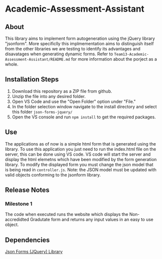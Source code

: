 # Academic-Assessment-Assistant
## About 
This library aims to implement form autogeneration using the jQuery library "jsonform". More specificlly this implmementation aims to distinguish itself from the other libraries we are testing to identify its advantages and disavatages when generating dynamic forms. Refer to `Team13-Academic-Assessment-Assistant/README.md` for more information about the porject as a whole. 

## Installation Steps
1. Download this repository as a ZIP file from github.
2. Unzip the file into any desired folder.
3. Open VS Code and use the "Open Folder" option under "File."
4. In the folder selection window navigate to the install directory and select this folder `json-forms-jquery/`
5. Open the VS console and run `npm install` to get the required packages.

## Use 
The applications as of now is a simple html form that is generated using the library. To use this application you just need to run the index.html file on the server, this can be done using VS code. VS code will start the server and display the html elemetns which have been modified by the form generation library. To modify the displayed form you must change the json model that is being read in `controller.js`. Note: the JSON model must be updated with valid objects conforming to the jsonform library. 

## Release Notes
### Milestone 1 
The code when executed runs the website which displays the Non-accredidted Gradutate form and returns any input values in an easy to use object.

## Dependencies 
[Json Forms (JQuery) Library](https://github.com/jsonform/jsonform)
